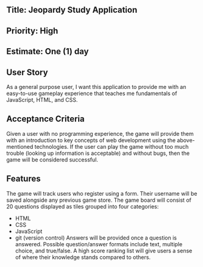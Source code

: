 ## Title: Jeopardy Study Application

## Priority: High

## Estimate: One (1) day

## User Story

As a general purpose user, I want this application to provide me with an easy-to-use gameplay experience that teaches me fundamentals of JavaScript, HTML, and CSS.

## Acceptance Criteria

Given a user with no programming experience, the game will provide them with an introduction to key concepts of web development using the above-mentioned technologies. If the user can play the game without too much trouble (looking up information is acceptable) and without bugs, then the game will be considered successful.

## Features

The game will track users who register using a form. Their username will be saved alongside any previous game store. The game board will consist of 20 questions displayed as tiles grouped into four categories:
 * HTML
 * CSS
 * JavaScript
 * git (version control)
Answers will be provided once a question is answered. Possible question/answer formats include text, multiple choice, and true/false. A high score ranking list will give users a sense of where their knowledge stands compared to others. 
